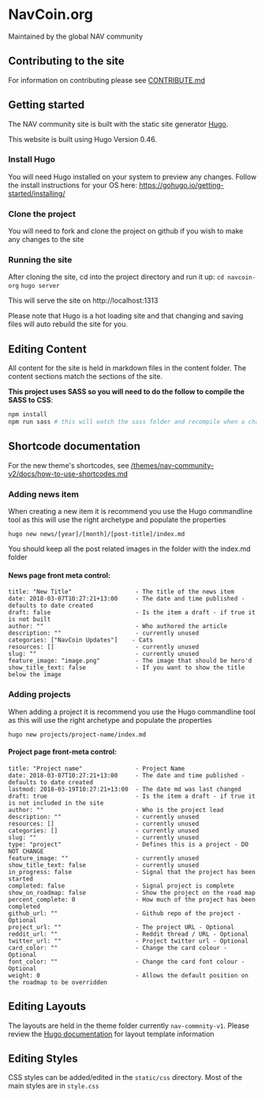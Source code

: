# NavCoin.org
Maintained by the global NAV community

## Contributing to the site
For information on contributing please see [CONTRIBUTE.md](CONTRIBUTE.md)

## Getting started
The NAV community site is built with the static site generator [Hugo](https://gohugo.io/).

This website is built using Hugo Version 0.46.

### Install Hugo
You will need Hugo installed on your system to preview any changes. Follow the install instructions for your OS here:
https://gohugo.io/getting-started/installing/

### Clone the project
You will need to fork and clone the project on github if you wish to make any changes to the site

### Running the site
After cloning the site, cd into the project directory and run it up:
    `cd navcoin-org`
    `hugo server`

This will serve the site on http://localhost:1313

Please note that Hugo is a hot loading site and that changing and saving files will auto rebuild the site for you.

## Editing Content
All content for the site is held in markdown files in the content folder. The content sections match the sections of the site.

**This project uses SASS so you will need to do the follow to compile the SASS to CSS**:
```bash
npm install 
npm run sass # this will watch the sass folder and recompile when a change is detected
```

## Shortcode documentation

For the new theme's shortcodes, see [/themes/nav-community-v2/docs/how-to-use-shortcodes.md](/themes/nav-community-v2/docs/how-to-use-shortcodes.md)

### Adding news item
When creating a new item it is recommend you use the Hugo commandline tool as this will use the right archetype and populate the properties

    hugo new news/[year]/[month]/[post-title]/index.md

You should keep all the post related images in the folder with the index.md folder

#### News page front meta control:

    title: "New Title"                  - The title of the news item
    date: 2018-03-07T10:27:21+13:00     - The date and time published - defaults to date created
    draft: false                        - Is the item a draft - if true it is not built
    author: ""                          - Who authored the article
    description: ""                     - currently unused
    categories: ["NavCoin Updates"]    - Cats
    resources: []                       - currently unused
    slug: ""                            - currently unused
    feature_image: "image.png"          - The image that should be hero'd
    show_title_text: false              - If you want to show the title below the image

### Adding projects
When adding a project it is recommend you use the Hugo commandline tool as this will use the right archetype and populate the properties

    hugo new projects/project-name/index.md

#### Project page front-meta control:
    title: "Project name"               - Project Name
    date: 2018-03-07T10:27:21+13:00     - The date and time published - defaults to date created
    lastmod: 2018-03-19T10:27:21+13:00  - The date md was last changed
    draft: true                         - Is the item a draft - if true it is not included in the site
    author: ""                          - Who is the project lead
    description: ""                     - currently unused
    resources: []                       - currently unused
    categories: []                      - currently unused
    slug: ""                            - currently unused
    type: "project"                     - Defines this is a project - DO NOT CHANGE
    feature_image: ""                   - currently unused
    show_title_text: false              - currently unused
    in_progress: false                  - Signal that the project has been started
    completed: false                    - Signal project is complete
    show_on_roadmap: false              - Show the project on the road map
    percent_complete: 0                 - How much of the project has been completed
    github_url: ""                      - Github repo of the project - Optional
    project_url: ""                     - The project URL - Optional
    reddit_url: ""                      - Reddit thread / URL - Optional
    twitter_url: ""                     - Project twitter url - Optional
    card_color: ""                      - Change the card colour - Optional
    font_color: ""                      - Change the card font colour - Optional
    weight: 0                           - Allows the default position on the roadmap to be overridden

## Editing Layouts
The layouts are held in the theme folder currently `nav-commnity-v1`. Please review the [Hugo documentation](https://gohugo.io/documentation/) for layout template information

## Editing Styles
CSS styles can be added/edited in the `static/css` directory. Most of the main styles are in `style.css`
